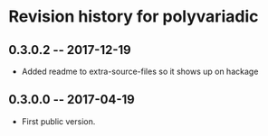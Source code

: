# Revision history for polyvariadic

## 0.3.0.2  -- 2017-12-19

* Added readme to extra-source-files so it shows up on hackage

## 0.3.0.0  -- 2017-04-19

* First public version.

